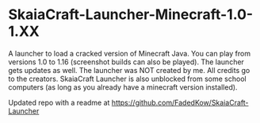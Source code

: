 # SkaiaCraft-Launcher-Minecraft-1.0-1.XX
A launcher to load a cracked version of Minecraft Java. You can play from versions 1.0 to 1.16 (screenshot builds can also be played). The launcher gets updates as well. The launcher was NOT created by me. All credits go to the creators. SkaiaCraft Launcher is also unblocked from some school computers (as long as you already have a minecraft version installed).


Updated repo with a readme at https://github.com/FadedKow/SkaiaCraft-Launcher
